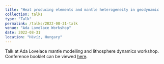 ```yaml
---
title: "Heat producing elements and mantle heterogeneity in geodynamic models"
collection: talks
type: "Talk"
permalink: /talks/2022-08-31-talk
venue: "Ada Lovelace Workshop"
date: 2022-08-31
location: "Hévíz, Hungary"
---
```


Talk at Ada Lovelace mantle modelling and lithosphere dynamics workshop. Conference booklet can be viewed [here](https://meetings.copernicus.org/2022AdaLovelaceWorkshop/conference-booklet.pdf). 
